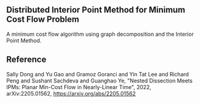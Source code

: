 ## Distributed Interior Point Method for Minimum Cost Flow Problem

A minimum cost flow algorithm using graph decomposition and the Interior Point Method.

## Reference

Sally Dong and Yu Gao and Gramoz Goranci and Yin Tat Lee and Richard Peng and Sushant Sachdeva and Guanghao Ye, "Nested Dissection Meets IPMs: Planar Min-Cost Flow in Nearly-Linear Time", 2022, arXiv:2205.01562, https://arxiv.org/abs/2205.01562
